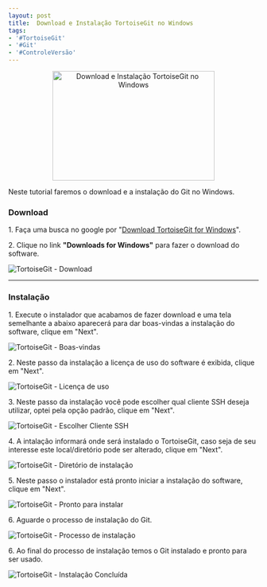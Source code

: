 ```yaml
---
layout: post
title:  Download e Instalação TortoiseGit no Windows
tags:
- '#TortoiseGit'
- '#Git'
- '#ControleVersão'
---
```


<div style="text-align:center">
<p><img src="https://raw.githubusercontent.com/mateusbtlopes/mateusbtlopes.github.io/master/_posts/img/TortoiseGitInstalacao9.png" alt="Download e Instalação TortoiseGit no Windows" height="220" width="326"/></p>
</div>

<p>Neste tutorial faremos o download e a instalação do Git no Windows.</p>

<h3 id="heading3">Download</h3>

<p>1. Faça uma busca no google por "<a href="https://tortoisegit.org/download/" target="_blank">Download TortoiseGit for Windows</a>".</p>

<p>2. Clique no link <strong>"Downloads for Windows"</strong> para fazer o download do software. </p>

<p><img src="https://raw.githubusercontent.com/mateusbtlopes/mateusbtlopes.github.io/master/_posts/img/TortoiseGitInstalacao1.png" alt="TortoiseGit - Download" /></p>

<hr/>

<h3 id="heading3">Instalação</h3>

<p>1. Execute o instalador que acabamos de fazer download e uma tela semelhante a abaixo aparecerá para dar boas-vindas a instalação do software, clique em "Next".</p>

<p><img src="https://raw.githubusercontent.com/mateusbtlopes/mateusbtlopes.github.io/master/_posts/img/TortoiseGitInstalacao2.png" alt="TortoiseGit - Boas-vindas" /></p>

<p>2. Neste passo da instalação a licença de uso do software é exibida, clique em "Next".</p>

<p><img src="https://raw.githubusercontent.com/mateusbtlopes/mateusbtlopes.github.io/master/_posts/img/TortoiseGitInstalacao3.png" alt="TortoiseGit - Licença de uso" /></p>

<p>3. Neste passo da instalação você pode escolher qual cliente SSH deseja utilizar, optei pela opção padrão, clique em "Next".</p>

<p><img src="https://raw.githubusercontent.com/mateusbtlopes/mateusbtlopes.github.io/master/_posts/img/TortoiseGitInstalacao4.png" alt="TortoiseGit - Escolher Cliente SSH" /></p>

<p>4. A intalação informará onde será instalado o TortoiseGit, caso seja de seu interesse este local/diretório pode ser alterado, clique em "Next".</p>

<p><img src="https://raw.githubusercontent.com/mateusbtlopes/mateusbtlopes.github.io/master/_posts/img/TortoiseGitInstalacao5.png" alt="TortoiseGit - Diretório de instalação" /></p>

<p>5. Neste passo o instalador está pronto iniciar a instalação do software, clique em "Next".</p>

<p><img src="https://raw.githubusercontent.com/mateusbtlopes/mateusbtlopes.github.io/master/_posts/img/TortoiseGitInstalacao6.png" alt="TortoiseGit - Pronto para instalar" /></p>

<p>6. Aguarde o processo de instalação do Git.</p>

<p><img src="https://raw.githubusercontent.com/mateusbtlopes/mateusbtlopes.github.io/master/_posts/img/TortoiseGitInstalacao7.png" alt="TortoiseGit - Processo de instalação" /></p>

<p>6. Ao final do processo de instalação temos o Git instalado e pronto para ser usado.</p>

<p><img src="https://raw.githubusercontent.com/mateusbtlopes/mateusbtlopes.github.io/master/_posts/img/TortoiseGitInstalacao8.png" alt="TortoiseGit - Instalação Concluída" /></p>
